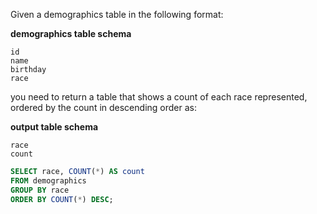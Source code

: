 Given a demographics table in the following format:

**demographics table schema**

    id
    name
    birthday
    race

you need to return a table that shows a count of each race represented, ordered by the count in descending order as:

**output table schema**

    race
    count

```sql
SELECT race, COUNT(*) AS count
FROM demographics
GROUP BY race
ORDER BY COUNT(*) DESC;
```

